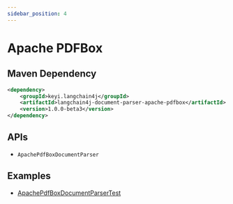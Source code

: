 ```yaml
---
sidebar_position: 4
---
```


# Apache PDFBox


## Maven Dependency

```xml
<dependency>
    <groupId>keyi.langchain4j</groupId>
    <artifactId>langchain4j-document-parser-apache-pdfbox</artifactId>
    <version>1.0.0-beta3</version>
</dependency>
```


## APIs

- `ApachePdfBoxDocumentParser`


## Examples

- [ApachePdfBoxDocumentParserTest](https://github.com/langchain4j/langchain4j/blob/main/document-parsers/langchain4j-document-parser-apache-pdfbox/src/test/java/dev/langchain4j/data/document/parser/apache/pdfbox/ApachePdfBoxDocumentParserTest.java)
